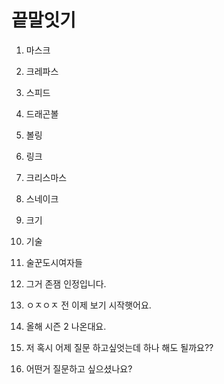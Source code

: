 # 끝말잇기

1. 마스크
2. 크레파스
3. 스피드
4. 드래곤볼
5. 볼링
6. 링크
7. 크리스마스
8. 스네이크 
9. 크기
10. 기술
11. 술꾼도시여자들
12. 그거 존잼 인정입니다.
13. ㅇㅈㅇㅈ 전 이제 보기 시작햇어요.
14. 올해 시즌 2 나온대요. 
14. 저 혹시 어제 질문 하고싶엇는데 하나 해도 될까요??

16. 어떤거 질문하고 싶으셨나요?